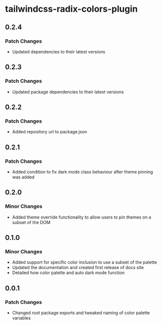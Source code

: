 # tailwindcss-radix-colors-plugin

## 0.2.4

### Patch Changes

- Updated dependencies to their latest versions

## 0.2.3

### Patch Changes

- Updated package dependencies to their latest versions

## 0.2.2

### Patch Changes

- Added repository url to package.json

## 0.2.1

### Patch Changes

- Added condition to fix dark mode class behaviour after theme pinning was added

## 0.2.0

### Minor Changes

- Added theme override functionality to allow users to pin themes on a subset of the DOM

## 0.1.0

### Minor Changes

- Added support for specific color inclusion to use a subset of the palette
- Updated the documentation and created first release of docs site
- Detailed how color palette and auto dark mode function

## 0.0.1

### Patch Changes

- Changed root package exports and tweaked naming of color palette variables
